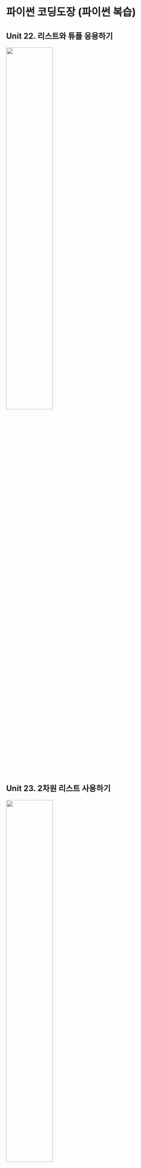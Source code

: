 # 파이썬 코딩도장 (파이썬 복습)

## Unit 22. 리스트와 튜플 응용하기

<img src="https://images.velog.io/images/nathan29849/post/cd60212a-f9fe-46e3-b2a2-e9b77cf76c1d/image.png" width="50%;">

<br/>

## Unit 23. 2차원 리스트 사용하기

<img src="" width="50%;">

<br/>

## Unit 25. 딕셔너리 응용하기

<img src="https://images.velog.io/images/nathan29849/post/cca9b754-3a19-4a9e-82c4-8a33165284a6/image.png" width="50%;">

<br/>

## Unit 26. 세트 사용하기

<img src="https://images.velog.io/images/nathan29849/post/f0366d04-d41e-4d72-b320-6bc17d7460d1/image.png" width="50%;">

<br/>

## Unit 29. 함수 사용하기

<img src="" width="50%;">

<br/>

## Unit 30. 함수에서 위치 인수와 키워드 인수 사용하기

<img src="" width="50%;">

<br/>

## Unit 31. 함수에서 재귀호출 사용하기

<img src="" width="50%;">

<br/>

## Unit 33. 클로저 사용하기

<img src="" width="50%;">
